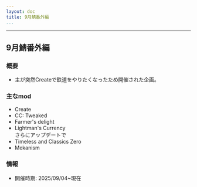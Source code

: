 ```yaml
---
layout: doc
title: 9月鯖番外編
...
```

---

## 9月鯖番外編
### 概要
- 主が突然Createで鉄道をやりたくなったため開催された企画。

### 主なmod
- Create
- CC: Tweaked
- Farmer's delight
- Lightman's Currency  
さらにアップデートで
- Timeless and Classics Zero
- Mekanism

### 情報
- 開催時期: 2025/09/04~現在